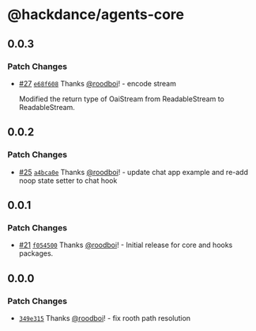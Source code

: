 # @hackdance/agents-core

## 0.0.3

### Patch Changes

- [#27](https://github.com/hack-dance/agents/pull/27) [`e68f608`](https://github.com/hack-dance/agents/commit/e68f608f69b57acbf67e0711f2ec279abf94accd) Thanks [@roodboi](https://github.com/roodboi)! - encode stream

  Modified the return type of OaiStream from ReadableStream<string> to ReadableStream<Uint8Array>.

## 0.0.2

### Patch Changes

- [#25](https://github.com/hack-dance/agents/pull/25) [`a4bca0e`](https://github.com/hack-dance/agents/commit/a4bca0ec82a1965837510f0ff7f906652b1de341) Thanks [@roodboi](https://github.com/roodboi)! - update chat app example and re-add noop state setter to chat hook

## 0.0.1

### Patch Changes

- [#21](https://github.com/hack-dance/agents/pull/21) [`f054500`](https://github.com/hack-dance/agents/commit/f05450084939432a270185599e2e7342ae75049d) Thanks [@roodboi](https://github.com/roodboi)! - Initial release for core and hooks packages.

## 0.0.0

### Patch Changes

- [`349e315`](https://github.com/hack-dance/agents/commit/349e315ecb104423cf20eccbd3c4b64b60c732f0) Thanks [@roodboi](https://github.com/roodboi)! - fix rooth path resolution
